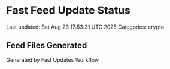 # Fast Feed Update Status
Last updated: Sat Aug 23 17:53:31 UTC 2025
Categories: crypto

## Feed Files Generated

Generated by Fast Updates Workflow
